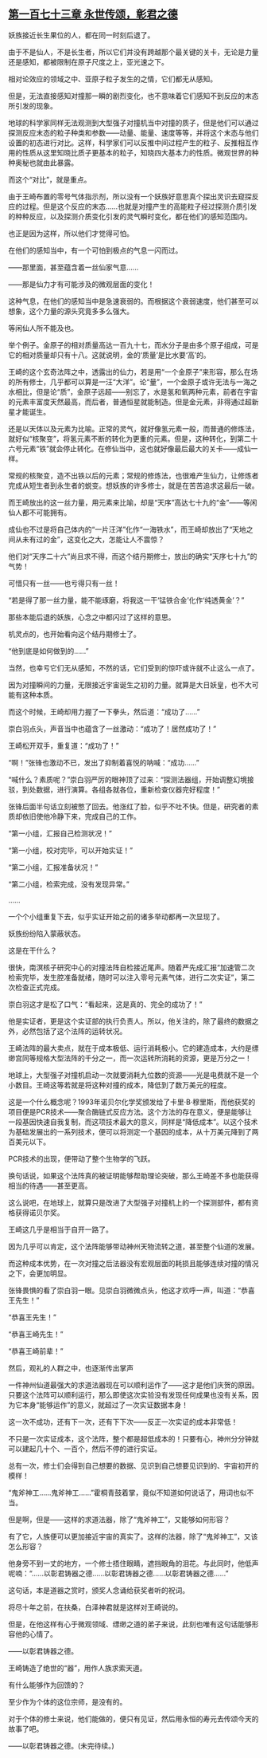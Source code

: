 ## [第一百七十三章 永世传颂，彰君之德](https://www.xxbiquge.com/11_11207/9151675.html)


  妖族接近长生果位的人，都在同一时刻后退了。

  由于不是仙人，不是长生者，所以它们并没有跨越那个最关键的关卡，无论是力量还是感知，都被限制在原子尺度之上，亚光速之下。

  相对论效应的领域之中、亚原子粒子发生的之情，它们都无从感知。

  但是，无法直接感知对撞那一瞬的剧烈变化，也不意味着它们感知不到反应的末态所引发的现象。

  地球的科学家同样无法观测到大型强子对撞机当中对撞的质子，但是他们可以通过探测反应末态的粒子种类和参数——动量、能量、速度等等，并将这个末态与他们设置的初态进行对比。这样，科学家们可以反推中间过程产生的粒子、反推相互作用的性质从这里知晓比质子更基本的粒子，知晓四大基本力的性质。微观世界的种种奥秘也就由此暴露。

  而这个“对比”，就是重点。

  由于王崎布置的零号气体指示剂，所以没有一个妖族好意思真个探出灵识去窥探反应的过程。但是这个反应的末态……也就是对撞产生的高能粒子经过探测介质引发的种种反应，以及探测介质变化引发的灵气瞬时变化，都在他们的感知范围内。

  也正是因为这样，所以他们才觉得可怕。

  在他们的感知当中，有一个可怕到极点的气息一闪而过。

  ——那里面，甚至蕴含着一丝仙家气意……

  ——那是仙力才有可能涉及的微观层面的变化！

  这种气息，在他们的感知当中是急速衰弱的。而根据这个衰弱速度，他们甚至可以想象，这个力量的源头究竟多多么强大。

  等闲仙人所不能及也。

  举个例子。金原子的相对质量高达一百九十七，而水分子是由多个原子组成，可是它的相对质量却只有十八。这就说明，金的‘质量’是比水要‘高’的。

  王崎的这个玄奇法阵之中，透露出的仙力，若是用“一个金原子”来形容，那么在场的所有修士，几乎都可以算是一汪“大洋”。论“量”，一个金原子或许无法与一海之水相比，但是论“质”，金原子远超——别忘了，水是氢和氧两种元素，前者在宇宙的元素丰富度天然最高，而后者，普通恒星就能制造。但是金元素，非得通过超新星才能诞生。

  还是以天体以及元素为比喻。正常的灵气，就好像氢元素一般，而普通的修炼法，就好似“核聚变”，将氢元素不断的转化为更重的元素。但是，这种转化，到第二十六号元素“铁”就会停止转化。在修仙当中，这也就好像最后最大的关卡——成仙一样。

  常规的核聚变，造不出铁以后的元素；常规的修炼法，也很难产生仙力，让修炼者完成从短生者到永生者的蜕变。想妖族的许多修士，就是在苦苦追求这最后一破。

  而王崎放出的这一丝力量，用元素来比喻，却是“天序”高达七十九的“金”——等闲仙人都不可能拥有。

  成仙也不过是将自己体内的“一片汪洋”化作“一海铁水”，而王崎却放出了“天地之间从未有过的金”，这变化之大，怎能让人不震惊？

  他们对“天序二十六”尚且求不得，而这个结丹期修士，放出的确实“天序七十九”的气势！

  可惜只有一丝——也亏得只有一丝！

  “若是得了那一丝力量，能不能琢磨，将我这一干‘锰铁合金’化作‘纯透黄金’？”

  那些本能后退的妖族，心念之中都闪过了这样的意思。

  机灵点的，也开始看向这个结丹期修士了。

  “他到底是如何做到的……”

  当然，也幸亏它们无从感知，不然的话，它们受到的惊吓或许就不止这么一点了。

  因为对撞瞬间的力量，无限接近宇宙诞生之初的力量。就算是大日妖皇，也不大可能有这种本质。

  而这个时候，王崎却用力握了一下拳头，然后道：“成功了……”

  崇白羽点头，声音当中也蕴含了一丝激动：“成功了！居然成功了！”

  王崎松开双手，重复道：“成功了！”

  “啊！”张锋也激动不已，发出了抑制着喜悦的呐喊：“成功……”

  “喊什么？素质呢？”崇白羽严厉的眼神顶了过来：“探测法器组，开始调整幻境接驳，到处数据，进行演算。各组各就各位，重新检查仪器完好程度！”

  张锋后面半句话立刻被憋了回去。他涨红了脸，似乎不吐不快。但是，研究者的素质却依旧使他冷静下来，完成自己的工作。

  “第一小组，汇报自己检测状况！”

  “第一小组，校对完毕，可以开始实证！”

  “第二小组，汇报准备状况！”

  “第二小组，检索完成，没有发现异常。”

  ……

  一个个小组重复下去，似乎实证开始之前的诸多举动都再一次显现了。

  妖族纷纷陷入蒙蔽状态。

  这是在干什么？

  很快，南溟核子研究中心的对撞法阵自检接近尾声。随着严先成汇报“加速管二次检索完毕，发生腔准备就绪，随时可以注入零号元素气体，进行二次实证”，第二次检查正式完成。

  崇白羽这才是松了口气：“看起来，这是真的、完全的成功了！”

  他是实证者，更是这个实证部的执行负责人。所以，他关注的，除了最终的数据之外，必然包括了这个法阵的运转状况。

  王崎法阵的最大卖点，就在于成本极低、运行消耗极小。它的建造成本，大约是缥缈宫同等规格大型法阵的千分之一，而一次运转所消耗的资源，更是万分之一！

  地球上，大型强子对撞机启动一次就要消耗九位数的资源——光是电费就不是一个小数目。王崎这等若就是将这种对撞的成本，降低到了数万美元的程度。

  这是一个什么概念呢？1993年诺贝尔化学奖颁发给了卡里·B·穆里斯，而他获奖的项目便是PCR技术——聚合酶链式反应方法。这个方法的存在意义，便是能够让一段基因快速自我复制，而这项技术最大的意义，同样是“降低成本”。以这个技术为基础发展出的一系列技术，便可以将测定一个基因的成本，从十万美元降到了两百美元以下。

  PCR技术的出现，便带动了整个生物学的飞跃。

  换句话说，如果这个法阵真的被证明能够帮助理论突破，那么王崎差不多也能获得相当的待遇——甚至更高。

  这么说吧，在地球上，就算只是改进了大型强子对撞机上的一个探测部件，都有资格获得诺贝尔奖。

  王崎这几乎是相当于自开一路了。

  因为几乎可以肯定，这个法阵能够带动神州天物流转之道，甚至整个仙道的发展。

  而这种成本优势，在一次对撞之后法器没有宏观层面的耗损且能够连续对撞的情况之下，会更加明显。

  张锋畏惧的看了崇白羽一眼。见崇白羽微微点头，他这才欢呼一声，叫道：“恭喜王先生！”

  “恭喜王先生！”

  “恭喜王崎先生！”

  “恭喜王崎前辈！”

  然后，观礼的人群之中，也逐渐传出掌声

  一件神州仙道最强大的求道法器现在可以顺利运作了——这才是他们庆贺的原因。只要这个法阵可以顺利运行，那么即使这次实验没有发现任何成果也没有关系，因为它本身“能够运作”的意义，就超过了一次实证数据本身！

  这一次不成功，还有下一次，还有下下次——反正一次实证的成本非常低！

  不只是一次实证成本，这个法阵，整个都是超低成本的！只要有心，神州分分钟就可以建起几十个、一百个，然后不停的进行实证。

  总有一次，修士们会得到自己想要的数据、见识到自己想要见识到的、宇宙初开的模样！

  “鬼斧神工……鬼斧神工……”霍桐青鼓着掌，竟似不知道如何说话了，用词也似不当。

  但是啊，但是——这样的求道法器，除了“鬼斧神工”，又能够如何形容？

  有了它，人族便可以更加接近宇宙的真实了。这样的法器，除了“鬼斧神工”，又该怎么形容？

  他身旁不到一丈的地方，一个修士捂住眼睛，遮挡眼角的泪花。与此同时，他低声呢喃：“……以彰君铸器之德……以彰君铸器之德……以彰君铸器之德……”

  这句话，本是道器之赏时，颁奖人念诵给获奖者听的祝词。

  将尽十年之前，在扶桑，白泽神君就是这样对王崎说的。

  但是，在他这样有心于微观领域、缥缈之道的弟子来说，此刻也唯有这句话能够形容他的心情了。

  ——以彰君铸器之德。

  王崎铸造了绝世的“器”，用作人族求索天道。

  有什么能够作为回馈的？

  至少作为个体的这位宗师，是没有的。

  对于个体的修士来说，他们能做的，便只有见证，然后用永恒的寿元去传颂今天的故事了吧。

  ——以彰君铸器之德。(未完待续。)
